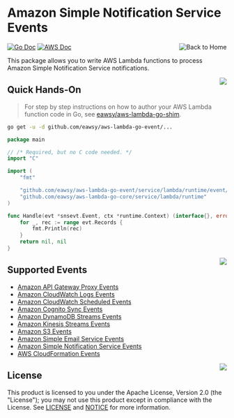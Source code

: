 <a id="top" name="top"></a>

# Amazon Simple Notification Service Events

[<img src="/_asset/misc_home.png" alt="Back to Home" align="right">](/)
[![Go Doc][badge-doc-go]][eawsy-doc]
[![AWS Doc][badge-doc-aws]][aws-doc]

This package allows you to write AWS Lambda functions to process Amazon Simple
Notification Service notifications.

[<img src="/_asset/misc_arrow-up.png" align="right">](#top)
## Quick Hands-On

> For step by step instructions on how to author your AWS Lambda function code in Go, see 
  [eawsy/aws-lambda-go-shim][eawsy-runtime].
  
```sh
go get -u -d github.com/eawsy/aws-lambda-go-event/...
```

```go
package main

// /* Required, but no C code needed. */
import "C"

import (
	"fmt"

	"github.com/eawsy/aws-lambda-go-event/service/lambda/runtime/event/snsevt"
	"github.com/eawsy/aws-lambda-go-core/service/lambda/runtime"
)

func Handle(evt *snsevt.Event, ctx *runtime.Context) (interface{}, error) {
	for _, rec := range evt.Records {
		fmt.Println(rec)
	}
	return nil, nil
}
```

[<img src="/_asset/misc_arrow-up.png" align="right">](#top)
## Supported Events

  - [Amazon API Gateway Proxy Events][eawsy-apigatewayproxyevt]
  - [Amazon CloudWatch Logs Events][eawsy-cloudwatchlogsevt]
  - [Amazon CloudWatch Scheduled Events][eawsy-cloudwatchschedevt]
  - [Amazon Cognito Sync Events][eawsy-cognitosyncevt]
  - [Amazon DynamoDB Streams Events][eawsy-dynamodbstreamsevt]
  - [Amazon Kinesis Streams Events][eawsy-kinesisstreamsevt]
  - [Amazon S3 Events][eawsy-s3evt]
  - [Amazon Simple Email Service Events][eawsy-sesevt]
  - [Amazon Simple Notification Service Events][eawsy-snsevt]
  - [AWS CloudFormation Events][eawsy-cloudformationevt]

[<img src="/_asset/misc_arrow-up.png" align="right">](#top)
## License

This product is licensed to you under the Apache License, Version 2.0 (the "License"); you may not use this product 
except in compliance with the License. See [LICENSE](/LICENSE) and [NOTICE](/NOTICE) for more information.

[eawsy-runtime]: https://github.com/eawsy/aws-lambda-go-shim
[eawsy-doc]: https://godoc.org/github.com/eawsy/aws-lambda-go-event/service/lambda/runtime/event/snsevt

[aws-doc]: http://docs.aws.amazon.com/sns/latest/dg/welcome.html

[badge-doc-go]: http://img.shields.io/badge/api-godoc-7986cb.svg?style=flat-square
[badge-doc-aws]: http://img.shields.io/badge/api-awsdoc-efaf27.svg?style=flat-square

[eawsy-apigatewayproxyevt]: /service/lambda/runtime/event/apigatewayproxyevt
[eawsy-cloudwatchlogsevt]: /service/lambda/runtime/event/cloudwatchlogsevt
[eawsy-cloudwatchschedevt]: /service/lambda/runtime/event/cloudwatchschedevt 
[eawsy-cognitosyncevt]: /service/lambda/runtime/event/cognitosyncevt
[eawsy-dynamodbstreamsevt]: /service/lambda/runtime/event/dynamodbstreamsevt
[eawsy-kinesisstreamsevt]: /service/lambda/runtime/event/kinesisstreamsevt
[eawsy-s3evt]: /service/lambda/runtime/event/s3evt
[eawsy-sesevt]: /service/lambda/runtime/event/sesevt
[eawsy-snsevt]: /service/lambda/runtime/event/snsevt
[eawsy-cloudformationevt]: /service/lambda/runtime/event/cloudformationevt
